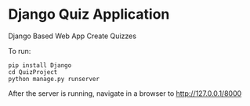 
# Django Quiz Application

Django Based Web App Create Quizzes

To run:

```
pip install Django
cd QuizProject
python manage.py runserver
```

After the server is running, navigate in a browser to http://127.0.0.1/8000
